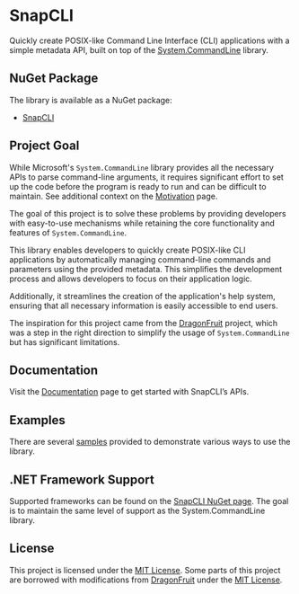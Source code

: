# SnapCLI

Quickly create POSIX-like Command Line Interface (CLI) applications with a simple metadata API, built on top of the [System.CommandLine](https://learn.microsoft.com/en-us/dotnet/standard/commandline/) library.

## NuGet Package

The library is available as a NuGet package:

- [SnapCLI](https://www.nuget.org/packages/SnapCLI/)

## Project Goal

While Microsoft's `System.CommandLine` library provides all the necessary APIs to parse command-line arguments, it requires significant effort to set up the code before the program is ready to run and can be difficult to maintain. See additional context on the [Motivation](./docs/Motivation.md) page.

The goal of this project is to solve these problems by providing developers with easy-to-use mechanisms while retaining the core functionality and features of `System.CommandLine`.

This library enables developers to quickly create POSIX-like CLI applications by automatically managing command-line commands and parameters using the provided metadata. This simplifies the development process and allows developers to focus on their application logic.

Additionally, it streamlines the creation of the application's help system, ensuring that all necessary information is easily accessible to end users.

The inspiration for this project came from the [DragonFruit](https://github.com/dotnet/command-line-api/blob/main/docs/DragonFruit-overview.md) project, which was a step in the right direction to simplify the usage of `System.CommandLine` but has significant limitations.

## Documentation

Visit the [Documentation](./docs/Documentation.md) page to get started with SnapCLI’s APIs.

## Examples

There are several [samples](./samples/readme.md) provided to demonstrate various ways to use the library.

## .NET Framework Support

Supported frameworks can be found on the [SnapCLI NuGet page](https://www.nuget.org/packages/SnapCLI#supportedframeworks-body-tab). The goal is to maintain the same level of support as the System.CommandLine library.

## License

This project is licensed under the [MIT License](LICENSE.md). Some parts of this project are borrowed with modifications from [DragonFruit](https://github.com/dotnet/command-line-api/tree/main/src/System.CommandLine.DragonFruit/targets) under the [MIT License](LICENSE-command-line-api.md).
